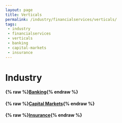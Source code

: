 ```yaml
---
layout: page
title: Verticals
permalink: /industry/financialservices/verticals/
tags:
 - industry
 - financialservices
 - verticals
 - banking
 - capital-markets
 - insurance
---
```


# Industry

<!-- Not implemented -->
<!-- #### {% raw %}[Financial Services](financial-services){% endraw %} -->

#### {% raw %}[Banking](banking){% endraw %}
#### {% raw %}[Capital Markets](capital-markets){% endraw %}
#### {% raw %}[Insurance](insurance){% endraw %}
